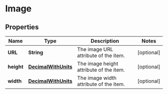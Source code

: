 
# Image

## Properties
Name | Type | Description | Notes
------------ | ------------- | ------------- | -------------
**URL** | **String** | The image URL attribute of the item. |  [optional]
**height** | [**DecimalWithUnits**](DecimalWithUnits.md) | The image height attribute of the item. |  [optional]
**width** | [**DecimalWithUnits**](DecimalWithUnits.md) | The image width attribute of the item. |  [optional]



